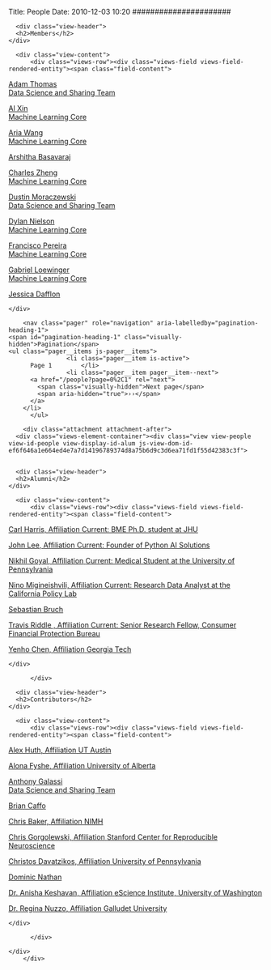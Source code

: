 Title: People
Date: 2010-12-03 10:20
######################

<div class="views-element-container"><div class="view view-people view-id-people view-display-id-page_1 js-view-dom-id-39e4df416c7474082002072479b51f6ac8ebe4e1e30c65976320cf06c51aaec2">
  
    
      <div class="view-header">
      <h2>Members</h2>
    </div>
      
      <div class="view-content">
          <div class="views-row"><div class="views-field views-field-rendered-entity"><span class="field-content">
<div class="node node--type-person node--view-mode-teaser">
  <a href="/node/7" rel="bookmark">Adam Thomas</a>
</div>
<div class="views-element-container"><section class="view view-eva view-teams view-id-teams view-display-id-entity_view_2 js-view-dom-id-3d5c95671b03b88f26b5c7f9df871c3a878b633fcc9874eaf2997fa4a62bcb14">
      <div class="views-row"><div class="views-field views-field-title"><span class="field-content"><a href="/dsst" hreflang="en">Data Science and Sharing Team</a></span></div></div>

  
</section>
</div>

</span></div></div>
    <div class="views-row"><div class="views-field views-field-rendered-entity"><span class="field-content">
<div class="node node--type-person node--view-mode-teaser">
  <a href="/node/97" rel="bookmark">Al Xin</a>
</div>
<div class="views-element-container"><section class="view view-eva view-teams view-id-teams view-display-id-entity_view_2 js-view-dom-id-d87ed8b1f8fac461c454910d191f5cbc717afe3a696d9625edd70531ada1ed89">
      <div class="views-row"><div class="views-field views-field-title"><span class="field-content"><a href="/mlt" hreflang="en">Machine Learning Core</a></span></div></div>

  
</section>
</div>

</span></div></div>
    <div class="views-row"><div class="views-field views-field-rendered-entity"><span class="field-content">
<div class="node node--type-person node--view-mode-teaser">
  <a href="/node/99" rel="bookmark">Aria Wang</a>
</div>
<div class="views-element-container"><section class="view view-eva view-teams view-id-teams view-display-id-entity_view_2 js-view-dom-id-56f16f6953fcd0cd0c9e9492ea5904aad55163eeb53ea19ebc60c0dfea63219e">
      <div class="views-row"><div class="views-field views-field-title"><span class="field-content"><a href="/mlt" hreflang="en">Machine Learning Core</a></span></div></div>

  
</section>
</div>

</span></div></div>
    <div class="views-row"><div class="views-field views-field-rendered-entity"><span class="field-content">
<div class="node node--type-person node--view-mode-teaser">
  <a href="/node/53" rel="bookmark">Arshitha Basavaraj</a>
</div>
<div class="views-element-container"></div>

</span></div></div>
    <div class="views-row"><div class="views-field views-field-rendered-entity"><span class="field-content">
<div class="node node--type-person node--view-mode-teaser">
  <a href="/node/12" rel="bookmark">Charles Zheng</a>
</div>
<div class="views-element-container"><section class="view view-eva view-teams view-id-teams view-display-id-entity_view_2 js-view-dom-id-147889919edce9160a9d54861d20c95965f458317377b6eb77c62d123f34edd3">
      <div class="views-row"><div class="views-field views-field-title"><span class="field-content"><a href="/mlt" hreflang="en">Machine Learning Core</a></span></div></div>

  
</section>
</div>

</span></div></div>
    <div class="views-row"><div class="views-field views-field-rendered-entity"><span class="field-content">
<div class="node node--type-person node--view-mode-teaser">
  <a href="/node/50" rel="bookmark">Dustin Moraczewski</a>
</div>
<div class="views-element-container"><section class="view view-eva view-teams view-id-teams view-display-id-entity_view_2 js-view-dom-id-595d8c6733daa144b1d7564fafb96148c816525621304d173acb8ad37697ded8">
      <div class="views-row"><div class="views-field views-field-title"><span class="field-content"><a href="/dsst" hreflang="en">Data Science and Sharing Team</a></span></div></div>

  
</section>
</div>

</span></div></div>
    <div class="views-row"><div class="views-field views-field-rendered-entity"><span class="field-content">
<div class="node node--type-person node--view-mode-teaser">
  <a href="/node/8" rel="bookmark">Dylan Nielson</a>
</div>
<div class="views-element-container"><section class="view view-eva view-teams view-id-teams view-display-id-entity_view_2 js-view-dom-id-eaa9bfa360e073aa383e661e3747fa6471fe35a3f19bb61b0f2bc9e767beb855">
      <div class="views-row"><div class="views-field views-field-title"><span class="field-content"><a href="/mlt" hreflang="en">Machine Learning Core</a></span></div></div>

  
</section>
</div>

</span></div></div>
    <div class="views-row"><div class="views-field views-field-rendered-entity"><span class="field-content">
<div class="node node--type-person node--view-mode-teaser">
  <a href="/node/11" rel="bookmark">Francisco Pereira</a>
</div>
<div class="views-element-container"><section class="view view-eva view-teams view-id-teams view-display-id-entity_view_2 js-view-dom-id-b062f789d19fdeecfe67750eaa5f1879e01bc98d7db52c703b37818ca4646b90">
      <div class="views-row"><div class="views-field views-field-title"><span class="field-content"><a href="/mlt" hreflang="en">Machine Learning Core</a></span></div></div>

  
</section>
</div>

</span></div></div>
    <div class="views-row"><div class="views-field views-field-rendered-entity"><span class="field-content">
<div class="node node--type-person node--view-mode-teaser">
  <a href="/node/95" rel="bookmark">Gabriel Loewinger</a>
</div>
<div class="views-element-container"><section class="view view-eva view-teams view-id-teams view-display-id-entity_view_2 js-view-dom-id-fd62d53de7b4d0195230904f47779b0dfde42ce6ecd65051c2b03a127cd508a1">
      <div class="views-row"><div class="views-field views-field-title"><span class="field-content"><a href="/mlt" hreflang="en">Machine Learning Core</a></span></div></div>

  
</section>
</div>

</span></div></div>
    <div class="views-row"><div class="views-field views-field-rendered-entity"><span class="field-content">
<div class="node node--type-person node--view-mode-teaser">
  <a href="/node/80" rel="bookmark">Jessica Dafflon</a>
</div>
<div class="views-element-container"></div>

</span></div></div>

    </div>
  
        <nav class="pager" role="navigation" aria-labelledby="pagination-heading-1">
    <span id="pagination-heading-1" class="visually-hidden">Pagination</span>
    <ul class="pager__items js-pager__items">
                    <li class="pager__item is-active">
          Page 1        </li>
                    <li class="pager__item pager__item--next">
          <a href="/people?page=0%2C1" rel="next">
            <span class="visually-hidden">Next page</span>
            <span aria-hidden="true">››</span>
          </a>
        </li>
          </ul>
  </nav>

        <div class="attachment attachment-after">
      <div class="views-element-container"><div class="view view-people view-id-people view-display-id-alum js-view-dom-id-ef6f646a1e664ed4e7a7d14196789374d8a75b6d9c3d6ea71fd1f55d42383c3f">
  
    
      <div class="view-header">
      <h2>Alumni</h2>
    </div>
      
      <div class="view-content">
          <div class="views-row"><div class="views-field views-field-rendered-entity"><span class="field-content">
<div class="node node--type-person node--view-mode-teaser">
  <a href="/node/83" rel="bookmark">Carl Harris, 
  <span class="field field--name-field-affiliation field--type-string field--label-visually_hidden">
    <span class="field__label visually-hidden">Affiliation</span>
              <span class="field__item">Current: BME Ph.D. student at JHU</span>
          </span>
</a>
</div>
<div class="views-element-container"></div>

</span></div></div>
    <div class="views-row"><div class="views-field views-field-rendered-entity"><span class="field-content">
<div class="node node--type-person node--view-mode-teaser">
  <a href="/node/9" rel="bookmark">John Lee, 
  <span class="field field--name-field-affiliation field--type-string field--label-visually_hidden">
    <span class="field__label visually-hidden">Affiliation</span>
              <span class="field__item">Current: Founder of Python AI Solutions</span>
          </span>
</a>
</div>
<div class="views-element-container"></div>

</span></div></div>
    <div class="views-row"><div class="views-field views-field-rendered-entity"><span class="field-content">
<div class="node node--type-person node--view-mode-teaser">
  <a href="/node/52" rel="bookmark">Nikhil Goyal, 
  <span class="field field--name-field-affiliation field--type-string field--label-visually_hidden">
    <span class="field__label visually-hidden">Affiliation</span>
              <span class="field__item">Current: Medical Student at the University of Pennsylvania</span>
          </span>
</a>
</div>
<div class="views-element-container"></div>

</span></div></div>
    <div class="views-row"><div class="views-field views-field-rendered-entity"><span class="field-content">
<div class="node node--type-person node--view-mode-teaser">
  <a href="/node/51" rel="bookmark">Nino Migineishvili, 
  <span class="field field--name-field-affiliation field--type-string field--label-visually_hidden">
    <span class="field__label visually-hidden">Affiliation</span>
              <span class="field__item">Current: Research Data Analyst at the California Policy Lab</span>
          </span>
</a>
</div>
<div class="views-element-container"></div>

</span></div></div>
    <div class="views-row"><div class="views-field views-field-rendered-entity"><span class="field-content">
<div class="node node--type-person node--view-mode-teaser">
  <a href="/node/78" rel="bookmark">Sebastian Bruch</a>
</div>
<div class="views-element-container"></div>

</span></div></div>
    <div class="views-row"><div class="views-field views-field-rendered-entity"><span class="field-content">
<div class="node node--type-person node--view-mode-teaser">
  <a href="/node/46" rel="bookmark">Travis Riddle , 
  <span class="field field--name-field-affiliation field--type-string field--label-visually_hidden">
    <span class="field__label visually-hidden">Affiliation</span>
              <span class="field__item">Current: Senior Research Fellow, Consumer Financial Protection Bureau</span>
          </span>
</a>
</div>
<div class="views-element-container"></div>

</span></div></div>
    <div class="views-row"><div class="views-field views-field-rendered-entity"><span class="field-content">
<div class="node node--type-person node--view-mode-teaser">
  <a href="/node/55" rel="bookmark">Yenho Chen, 
  <span class="field field--name-field-affiliation field--type-string field--label-visually_hidden">
    <span class="field__label visually-hidden">Affiliation</span>
              <span class="field__item">Georgia Tech</span>
          </span>
</a>
</div>
<div class="views-element-container"></div>

</span></div></div>

    </div>
  
          </div>
</div>
<div class="views-element-container"><div class="view view-people view-id-people view-display-id-contrib_attachment js-view-dom-id-abf0176826c2ccdd1eda0cd6b2851206c97236faaa1279d7001092540d47b6b1">
  
    
      <div class="view-header">
      <h2>Contributors</h2>
    </div>
      
      <div class="view-content">
          <div class="views-row"><div class="views-field views-field-rendered-entity"><span class="field-content">
<div class="node node--type-person node--view-mode-teaser">
  <a href="/node/60" rel="bookmark">Alex Huth, 
  <span class="field field--name-field-affiliation field--type-string field--label-visually_hidden">
    <span class="field__label visually-hidden">Affiliation</span>
              <span class="field__item">UT Austin </span>
          </span>
</a>
</div>
<div class="views-element-container"></div>

</span></div></div>
    <div class="views-row"><div class="views-field views-field-rendered-entity"><span class="field-content">
<div class="node node--type-person node--view-mode-teaser">
  <a href="/node/71" rel="bookmark">Alona Fyshe, 
  <span class="field field--name-field-affiliation field--type-string field--label-visually_hidden">
    <span class="field__label visually-hidden">Affiliation</span>
              <span class="field__item">University of Alberta</span>
          </span>
</a>
</div>
<div class="views-element-container"></div>

</span></div></div>
    <div class="views-row"><div class="views-field views-field-rendered-entity"><span class="field-content">
<div class="node node--type-person node--view-mode-teaser">
  <a href="/node/82" rel="bookmark">Anthony Galassi</a>
</div>
<div class="views-element-container"><section class="view view-eva view-teams view-id-teams view-display-id-entity_view_2 js-view-dom-id-9901a1a0a4e651481a879705786604a8a64a5ba632901a1c90f07f23ee802672">
      <div class="views-row"><div class="views-field views-field-title"><span class="field-content"><a href="/dsst" hreflang="en">Data Science and Sharing Team</a></span></div></div>

  
</section>
</div>

</span></div></div>
    <div class="views-row"><div class="views-field views-field-rendered-entity"><span class="field-content">
<div class="node node--type-person node--view-mode-teaser">
  <a href="/node/21" rel="bookmark">Brian Caffo</a>
</div>
<div class="views-element-container"></div>

</span></div></div>
    <div class="views-row"><div class="views-field views-field-rendered-entity"><span class="field-content">
<div class="node node--type-person node--view-mode-teaser">
  <a href="/node/18" rel="bookmark">Chris Baker, 
  <span class="field field--name-field-affiliation field--type-string field--label-visually_hidden">
    <span class="field__label visually-hidden">Affiliation</span>
              <span class="field__item">NIMH</span>
          </span>
</a>
</div>
<div class="views-element-container"></div>

</span></div></div>
    <div class="views-row"><div class="views-field views-field-rendered-entity"><span class="field-content">
<div class="node node--type-person node--view-mode-teaser">
  <a href="/node/25" rel="bookmark">Chris Gorgolewski, 
  <span class="field field--name-field-affiliation field--type-string field--label-visually_hidden">
    <span class="field__label visually-hidden">Affiliation</span>
              <span class="field__item">Stanford Center for Reproducible Neuroscience</span>
          </span>
</a>
</div>
<div class="views-element-container"></div>

</span></div></div>
    <div class="views-row"><div class="views-field views-field-rendered-entity"><span class="field-content">
<div class="node node--type-person node--view-mode-teaser">
  <a href="/node/57" rel="bookmark">Christos Davatzikos, 
  <span class="field field--name-field-affiliation field--type-string field--label-visually_hidden">
    <span class="field__label visually-hidden">Affiliation</span>
              <span class="field__item">University of Pennsylvania</span>
          </span>
</a>
</div>
<div class="views-element-container"></div>

</span></div></div>
    <div class="views-row"><div class="views-field views-field-rendered-entity"><span class="field-content">
<div class="node node--type-person node--view-mode-teaser">
  <a href="/node/24" rel="bookmark">Dominic Nathan</a>
</div>
<div class="views-element-container"></div>

</span></div></div>
    <div class="views-row"><div class="views-field views-field-rendered-entity"><span class="field-content">
<div class="node node--type-person node--view-mode-teaser">
  <a href="/node/23" rel="bookmark">Dr. Anisha Keshavan, 
  <span class="field field--name-field-affiliation field--type-string field--label-visually_hidden">
    <span class="field__label visually-hidden">Affiliation</span>
              <span class="field__item">eScience Institute, University of Washington</span>
          </span>
</a>
</div>
<div class="views-element-container"></div>

</span></div></div>
    <div class="views-row"><div class="views-field views-field-rendered-entity"><span class="field-content">
<div class="node node--type-person node--view-mode-teaser">
  <a href="/node/22" rel="bookmark">Dr. Regina Nuzzo, 
  <span class="field field--name-field-affiliation field--type-string field--label-visually_hidden">
    <span class="field__label visually-hidden">Affiliation</span>
              <span class="field__item">Galludet University</span>
          </span>
</a>
</div>
<div class="views-element-container"></div>

</span></div></div>

    </div>
  
          </div>
</div>

    </div>
        </div>
</div>